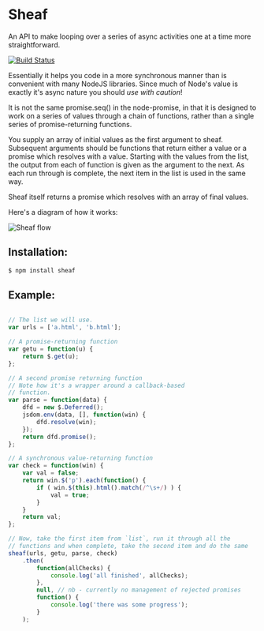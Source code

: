 Sheaf
=====

An API to make looping over a series of async activities one at a time more
straightforward.

[![Build Status](https://secure.travis-ci.org/pete-otaqui/sheaf.png)](http://travis-ci.org/pete-otaqui/sheaf)

Essentially it helps you code in a more synchronous manner than is convenient
with many NodeJS libraries.  Since much of Node's value is exactly it's async
nature you should _use with caution_!

It is not the same promise.seq() in the node-promise, in that it
is designed to work on a series of values through a chain of functions, rather
than a single series of promise-returning functions.

You supply an array of initial values as the first argument to sheaf.
Subsequent arguments should be functions that return either a value or a promise
which resolves with a value.  Starting with the values from the list, the output
from each of function is given as the argument to the next.  As each run through
is complete, the next item in the list is used in the same way.

Sheaf itself returns a promise which resolves with an array of final values.

Here's a diagram of how it works:

![Sheaf flow](https://docs.google.com/drawings/pub?id=1TggGPBZUpjIygkfsE4A98Udc0Obx8wnjD-j4034z-Og&w=619&h=217)

Installation:
-------------
```bash
$ npm install sheaf
```

Example:
--------
```javascript

// The list we will use.
var urls = ['a.html', 'b.html'];

// A promise-returning function
var getu = function(u) {
    return $.get(u);
};

// A second promise returning function
// Note how it's a wrapper around a callback-based
// function.
var parse = function(data) {
    dfd = new $.Deferred();
    jsdom.env(data, [], function(win) {
        dfd.resolve(win);
    });
    return dfd.promise();
};

// A synchronous value-returning function
var check = function(win) {
    var val = false;
    return win.$('p').each(function() {
        if ( win.$(this).html().match(/^\s+/) ) {
            val = true;
        }
    }
    return val;
};

// Now, take the first item from `list`, run it through all the
// functions and when complete, take the second item and do the same
sheaf(urls, getu, parse, check)
    .then(
        function(allChecks) {
            console.log('all finished', allChecks);
        },
        null, // nb - currently no management of rejected promises
        function() {
            console.log('there was some progress');
        }
    );
```


